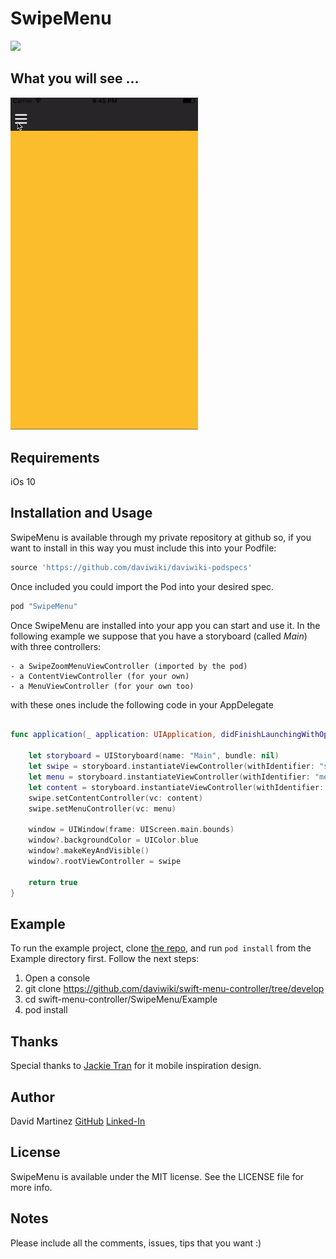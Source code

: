 # SwipeMenu

![](https://img.shields.io/badge/version-2.0.0-blue.svg)

## What you will see ...
<img src="./readme/menu.gif" width="300"/>

## Requirements

iOs 10

## Installation and Usage

SwipeMenu is available through my private repository at github so, if you want to install in this way you must include this into your Podfile:
```ruby
source 'https://github.com/daviwiki/daviwiki-podspecs'
```

Once included you could import the Pod into your desired spec.
```ruby
pod "SwipeMenu"
```

Once SwipeMenu are installed into your app you can start and use it. In the following example we suppose that you have a storyboard (called *Main*) with three controllers:

    - a SwipeZoomMenuViewController (imported by the pod)
    - a ContentViewController (for your own)
    - a MenuViewController (for your own too)

with these ones include the following code in your AppDelegate

```swift

func application(_ application: UIApplication, didFinishLaunchingWithOptions launchOptions: [UIApplicationLaunchOptionsKey: Any]?) -> Bool {

    let storyboard = UIStoryboard(name: "Main", bundle: nil)
    let swipe = storyboard.instantiateViewController(withIdentifier: "swipe") as! SwipeZoomMenuViewController
    let menu = storyboard.instantiateViewController(withIdentifier: "menu") as! MenuViewController
    let content = storyboard.instantiateViewController(withIdentifier: "content") as! ContentViewController
    swipe.setContentController(vc: content)
    swipe.setMenuController(vc: menu)

    window = UIWindow(frame: UIScreen.main.bounds)
    window?.backgroundColor = UIColor.blue
    window?.makeKeyAndVisible()
    window?.rootViewController = swipe

    return true
}

```

## Example

To run the example project, clone [the repo](https://github.com/daviwiki/swift-menu-controller/tree/develop), and run `pod install` from the Example directory first. Follow the next steps:

1. Open a console
2. git clone https://github.com/daviwiki/swift-menu-controller/tree/develop
3. cd swift-menu-controller/SwipeMenu/Example
4. pod install

## Thanks
Special thanks to [Jackie Tran](https://dribbble.com/shots/1310536-Menu-screen) for it mobile inspiration design.

## Author

David Martinez
[GitHub](https://github.com/daviwiki)
[Linked-In](https://www.linkedin.com/in/david-martinez-garc%C3%ADa-b4187148/)

## License

SwipeMenu is available under the MIT license. See the LICENSE file for more info.

## Notes

Please include all the comments, issues, tips that you want :)
